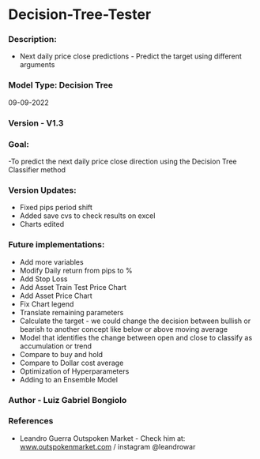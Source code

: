# Decision-Tree-Tester

### Description:
- Next daily price close predictions - Predict the target using different arguments 

### Model Type: Decision Tree 
09-09-2022 

### Version - V1.3

### Goal:
-To predict the next daily price close direction using the Decision Tree Classifier method 
 
### Version Updates:
- Fixed pips period shift 
- Added save cvs to check results on excel 
- Charts edited 


### Future implementations:
- Add more variables 
- Modify Daily return from pips to %
- Add Stop Loss 
- Add Asset Train Test Price Chart
- Add Asset Price Chart
- Fix Chart legend
- Translate remaining parameters 
- Calculate the target - we could change the decision between bullish or bearish to another concept like below or above moving average
- Model that identifies the change between open and close to classify as accumulation or trend
- Compare to buy and hold
- Compare to Dollar cost average 
- Optimization of Hyperparameters
- Adding to an Ensemble Model 

### Author - Luiz Gabriel Bongiolo

### References 
- Leandro Guerra Outspoken Market - Check him at: www.outspokenmarket.com / instagram @leandrowar
